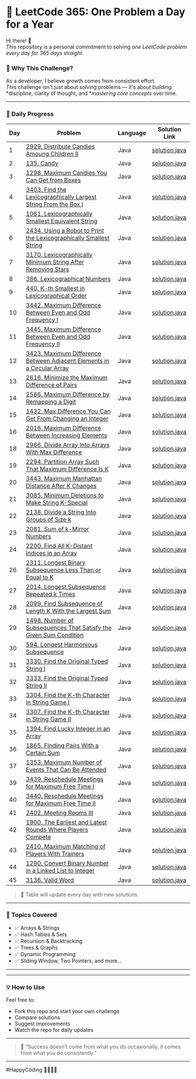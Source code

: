 # 🚀 LeetCode 365: One Problem a Day for a Year

Hi there! 👋  
This repository is a personal commitment to solving *one LeetCode problem every day for 365 days straight.*

### 🎯 Why This Challenge?

As a developer, I believe growth comes from consistent effort.  
This challenge isn't just about solving problems — it's about building *discipline, clarity of thought, and **mastering core concepts* over time.

---

### 📆 Daily Progress

| Day | Problem | Language | Solution Link |
|-----|---------|----------|----------------|
| 1   | [2929. Distribute Candies Amoung Children II](https://leetcode.com/problems/distribute-candies-among-children-ii?envType=daily-question&envId=2025-06-01) | Java |[solution.java](./Day%20-%201%20-%20Distribute%20Candies%20Among%20Children%20II/solution.java)|
| 2   | [135. Candy](https://leetcode.com/problems/candy?envType=daily-question&envId=2025-06-02)     | Java     | [solution.java](./Day%20-%202%20-%20Candy/solution.java)         |
| 3   | [1298. Maximum Candies You Can Get from Boxes](https://leetcode.com/problems/maximum-candies-you-can-get-from-boxes?envType=daily-question&envId=2025-06-03)   | Java      |[solution.java](./Day%20-%203%20-%20Maximum%20Candies%20You%20Can%20Get%20from%20Boxes/solution.java)             |
| 4   | [3403. Find the Lexicographically Largest String From the Box I](https://leetcode.com/problems/find-the-lexicographically-largest-string-from-the-box-i?envType=daily-question&envId=2025-06-04)   | Java      |[solution.java](./Day%20-%204%20-%20Find%20the%20Lexicographically%20Largest%20String%20From%20the%20Box%20I/solution.java)             |
| 5   | [1061. Lexicographically Smallest Equivalent String](https://leetcode.com/problems/lexicographically-smallest-equivalent-string?envType=daily-question&envId=2025-06-05)   | Java      |[solution.java](./Day%20-%205%20-%20Lexicographically%20Smallest%20Equivalent%20String/solution.java)             |
| 6   | [2434. Using a Robot to Print the Lexicographically Smallest String](https://leetcode.com/problems/using-a-robot-to-print-the-lexicographically-smallest-string?envType=daily-question&envId=2025-06-06)   | Java      |[solution.java](./Day%20-%206%20-%20Using%20a%20Robot%20to%20Print%20the%20Lexicographically%20Smallest%20String/solution.java)             |
| 7   | [3170. Lexicographically Minimum String After Removing Stars](https://leetcode.com/problems/lexicographically-minimum-string-after-removing-stars?envType=daily-question&envId=2025-06-07)   | Java      |[solution.java](./Day%20-%207%20-%20Lexicographically%20Minimum%20String%20After%20Removing%20Stars/solution.java)             |
| 8   | [386. Lexicographical Numbers](https://leetcode.com/problems/lexicographical-numbers?envType=daily-question&envId=2025-06-08)   | Java      |[solution.java](./Day%20-%208%20-%20Lexicographical%20Numbers/solution.java)             |
| 9   | [440. K-th Smallest in Lexicographical Order](https://leetcode.com/problems/k-th-smallest-in-lexicographical-order?envType=daily-question&envId=2025-06-09)   | Java      |[solution.java](./Day%20-%209%20-%20K-th%20Smallest%20in%20Lexicographical%20Order/solution.java)             |
| 10   | [3442. Maximum Difference Between Even and Odd Frequency I](https://leetcode.com/problems/maximum-difference-between-even-and-odd-frequency-i?envType=daily-question&envId=2025-06-10)   | Java      |[solution.java](./Day%20-%2010%20-%20Maximum%20Difference%20Between%20Even%20and%20Odd%20Frequency%20I/solution.java)             |
| 11   | [3445. Maximum Difference Between Even and Odd Frequency II](https://leetcode.com/problems/maximum-difference-between-even-and-odd-frequency-ii?envType=daily-question&envId=2025-06-11)   | Java      |[solution.java](./Day%20-%2011%20-%20Maximum%20Difference%20Between%20Even%20and%20Odd%20Frequency%20II/solution.java)             |
| 12   | [3423. Maximum Difference Between Adjacent Elements in a Circular Array](https://leetcode.com/problems/maximum-difference-between-adjacent-elements-in-a-circular-array?envType=daily-question&envId=2025-06-12)   | Java      |[solution.java](./Day%20-%2012%20-%20Maximum%20Difference%20Between%20Adjacent%20Elements%20in%20a%20Circular%20Array/solution.java)             |
| 13   | [2616. Minimize the Maximum Difference of Pairs](https://leetcode.com/problems/minimize-the-maximum-difference-of-pairs?envType=daily-question&envId=2025-06-13)   | Java      |[solution.java](./Day%20-%2013%20-%20Minimize%20the%20Maximum%20Difference%20of%20Pairs/solution.java)             |
| 14   | [2566. Maximum Difference by Remapping a Digit](https://leetcode.com/problems/maximum-difference-by-remapping-a-digit?envType=daily-question&envId=2025-06-14)   | Java      |[solution.java](./Day%20-%2014%20-%20Maximum%20Difference%20by%20Remapping%20a%20Digit/solution.java)             |
| 15   | [1432. Max Difference You Can Get From Changing an Integer](https://leetcode.com/problems/max-difference-you-can-get-from-changing-an-integer?envType=daily-question&envId=2025-06-15)   | Java      |[solution.java](./Day%20-%2015%20-%20Max%20Difference%20You%20Can%20Get%20From%20Changing%20an%20Integer/solution.java)             |
| 16   | [2016. Maximum Difference Between Increasing Elements](https://leetcode.com/problems/maximum-difference-between-increasing-elements?envType=daily-question&envId=2025-06-16)   | Java      |[solution.java](./Day%20-%2016%20-%20Maximum%20Difference%20Between%20Increasing%20Elements/solution.java)             |
| 18   | [2966. Divide Array Into Arrays With Max Difference](https://leetcode.com/problems/divide-array-into-arrays-with-max-difference?envType=daily-question&envId=2025-06-18)   | Java      |[solution.java](./Day%20-%2018%20-%20Divide%20Array%20Into%20Arrays%20With%20Max%20Difference/solution.java)             |
| 19   | [2294. Partition Array Such That Maximum Difference Is K](https://leetcode.com/problems/partition-array-such-that-maximum-difference-is-k?envType=daily-question&envId=2025-06-19)   | Java      |[solution.java](./Day%20-%2019%20-%20Partition%20Array%20Such%20That%20Maximum%20Difference%20Is%20K/solution.java)             |
| 20   | [3443. Maximum Manhattan Distance After K Changes](https://leetcode.com/problems/maximum-manhattan-distance-after-k-changes?envType=daily-question&envId=2025-06-20)   | Java      |[solution.java](./Day%20-%2020%20-%20Maximum%20Manhattan%20Distance%20After%20K%20Changes/solution.java)             |
| 21   | [3085. Minimum Deletions to Make String K-Special](https://leetcode.com/problems/minimum-deletions-to-make-string-k-special?envType=daily-question&envId=2025-06-21)   | Java      |[solution.java](./Day%20-%2021%20-%20Minimum%20Deletions%20to%20Make%20String%20K-Special/solution.java)             |
| 22   | [2138. Divide a String Into Groups of Size k](https://leetcode.com/problems/divide-a-string-into-groups-of-size-k?envType=daily-question&envId=2025-06-22)   | Java      |[solution.java](.Day%20-%2022%20-%20Divide%20a%20String%20Into%20Groups%20of%20Size%20k/solution.java)             |
| 23   | [2081. Sum of k-Mirror Numbers](https://leetcode.com/problems/sum-of-k-mirror-numbers?envType=daily-question&envId=2025-06-23)   | Java      |[solution.java](./Day%20-%2022%20-%20Sum%20of%20k-Mirror%20Numbers/solution.java)             |
| 24   | [2200. Find All K-Distant Indices in an Array](https://leetcode.com/problems/find-all-k-distant-indices-in-an-array?envType=daily-question&envId=2025-06-24)   | Java      |[solution.java](./Day%20-%2024%20-%20Find%20All%20K-Distant%20Indices%20in%20an%20Array/solution.java)             |
| 26   | [2311. Longest Binary Subsequence Less Than or Equal to K](https://leetcode.com/problems/longest-binary-subsequence-less-than-or-equal-to-k?envType=daily-question&envId=2025-06-26)   | Java      |[solution.java](./Day%20-%2026%20-%20Longest%20Binary%20Subsequence%20Less%20Than%20or%20Equal%20to%20K/solution.java)             |
| 27   | [2014. Longest Subsequence Repeated k Times](https://leetcode.com/problems/longest-subsequence-repeated-k-times?envType=daily-question&envId=2025-06-27)   | Java      |[solution.java](./Day%20-%2027%20-%20Longest%20Subsequence%20Repeated%20k%20Times/solution.java)             |
| 28   | [2099. Find Subsequence of Length K With the Largest Sum](https://leetcode.com/problems/find-subsequence-of-length-k-with-the-largest-sum?envType=daily-question&envId=2025-06-28)   | Java      |[solution.java](./Day%20-%2028%20-%20Find%20Subsequence%20of%20Length%20K%20With%20the%20Largest%20Sum/solution.java)             |
| 29   | [1498. Number of Subsequences That Satisfy the Given Sum Condition](https://leetcode.com/problems/number-of-subsequences-that-satisfy-the-given-sum-condition?envType=daily-question&envId=2025-06-29)   | Java      |[solution.java](./Day%20-%2029%20-%20Number%20of%20Subsequences%20That%20Satisfy%20the%20Given%20Sum%20Condition/solution.java)             |
| 30   | [594. Longest Harmonious Subsequence](https://leetcode.com/problems/longest-harmonious-subsequence?envType=daily-question&envId=2025-06-30)   | Java      |[solution.java](./Day%20-%2030%20-%20Longest%20Harmonious%20Subsequence/solution.java)             |
| 31   | [3330. Find the Original Typed String I](https://leetcode.com/problems/find-the-original-typed-string-i?envType=daily-question&envId=2025-07-01)   | Java      |[solution.java](./Day%20-%2031-%20Find%20the%20Original%20Typed%20String%20I/solution.java)             |
| 32   | [3333. Find the Original Typed String II](https://leetcode.com/problems/find-the-original-typed-string-ii?envType=daily-question&envId=2025-07-02)   | Java      |[solution.java](./Day%20-%2032-%20Find%20the%20Original%20Typed%20String%20II/solution.java)             |
| 33   | [3304. Find the K-th Character in String Game I](https://leetcode.com/problems/find-the-k-th-character-in-string-game-i?envType=daily-question&envId=2025-07-03)   | Java      |[solution.java](./Day%20-%2033-%20Find%20the%20K-th%20Character%20in%20String%20Game%20I/solution.java)             |
| 34   | [3307. Find the K-th Character in String Game II](https://leetcode.com/problems/find-the-k-th-character-in-string-game-ii?envType=daily-question&envId=2025-07-04)   | Java      |[solution.java](./Day%20-%2034-%20Find%20the%20K-th%20Character%20in%20String%20Game%20II/solution.java)             |
| 35   | [1394. Find Lucky Integer in an Array](https://leetcode.com/problems/find-lucky-integer-in-an-array?envType=daily-question&envId=2025-07-05)   | Java      |[solution.java](./Day%20-%2035-%20Find%20Lucky%20Integer%20in%20an%20Array/solution.java)             |
| 36   | [1865. Finding Pairs With a Certain Sum](https://leetcode.com/problems/finding-pairs-with-a-certain-sum?envType=daily-question&envId=2025-07-06)   | Java      |[solution.java](./Day%20-%2036-%20Finding%20Pairs%20With%20a%20Certain%20Sum/solution.java)             |
| 37   | [1353. Maximum Number of Events That Can Be Attended](https://leetcode.com/problems/maximum-number-of-events-that-can-be-attended?envType=daily-question&envId=2025-07-07)   | Java      |[solution.java](./Day%20-%2037%20-%20Maximum%20Number%20of%20Events%20That%20Can%20Be%20Attended/solution.java)             |
| 39   | [3439. Reschedule Meetings for Maximum Free Time I](https://leetcode.com/problems/reschedule-meetings-for-maximum-free-time-i?envType=daily-question&envId=2025-07-09)   | Java      |[solution.java](./Day%20-%2039%20-%20Reschedule%20Meetings%20for%20Maximum%20Free%20Time%20I/solution.java)             |
| 40   | [3440. Reschedule Meetings for Maximum Free Time II](https://leetcode.com/problems/reschedule-meetings-for-maximum-free-time-ii?envType=daily-question&envId=2025-07-10)   | Java      |[solution.java](./Day%20-%2040%20-%20Reschedule%20Meetings%20for%20Maximum%20Free%20Time%20II/solution.java)             |
| 41   | [2402. Meeting Rooms III](https://leetcode.com/problems/meeting-rooms-iii?envType=daily-question&envId=2025-07-11)   | Java      |[solution.java](./Day%20-%2041%20-%20Meeting%20Rooms%20III/solution.java)             |
| 42   | [1900. The Earliest and Latest Rounds Where Players Compete](https://leetcode.com/problems/the-earliest-and-latest-rounds-where-players-compete?envType=daily-question&envId=2025-07-12)   | Java      |[solution.java](./Day%20-%2042%20-%20The%20Earliest%20and%20Latest%20Rounds%20Where%20Players%20Compete/solution.java)             |
| 43   | [2410. Maximum Matching of Players With Trainers](https://leetcode.com/problems/maximum-matching-of-players-with-trainers?envType=daily-question&envId=2025-07-13)   | Java      |[solution.java](./Day%20-%2043%20-%20Maximum%20Matching%20of%20Players%20With%20Trainers/solution.java)             |
| 44   | [1290. Convert Binary Number in a Linked List to Integer](https://leetcode.com/problems/convert-binary-number-in-a-linked-list-to-integer?envType=daily-question&envId=2025-07-14)   | Java      |[solution.java](./Day%20-%2044%20-%20Convert%20Binary%20Number%20in%20a%20Linked%20List%20to%20Integer/solution.java)             |
| 45   | [3136. Valid Word](https://leetcode.com/problems/valid-word?envType=daily-question&envId=2025-07-15)   | Java      |[solution.java](./Day%20-%2045%20-%20Valid%20Word/solution.java)             |

> 📌 Table will update every day with new solutions.

---

### 🧠 Topics Covered

- ✅ Arrays & Strings  
- ✅ Hash Tables & Sets  
- ✅ Recursion & Backtracking  
- ✅ Trees & Graphs  
- ✅ Dynamic Programming  
- ✅ Sliding Window, Two Pointers, and more...

---

---

### 💡 How to Use

Feel free to:
- Fork this repo and start your own challenge
- Compare solutions
- Suggest improvements
- Watch the repo for daily updates

---



> 💬 “Success doesn’t come from what you do occasionally, it comes from what you do consistently.”

---

#HappyCoding 👨‍💻👩‍💻
